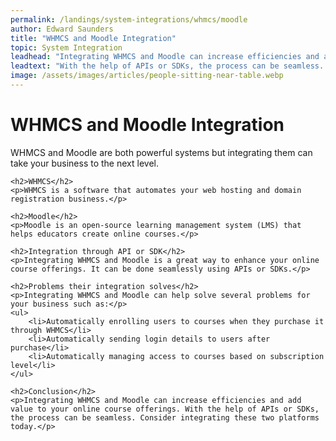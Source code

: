 ```yaml
---
permalink: /landings/system-integrations/whmcs/moodle
author: Edward Saunders
title: "WHMCS and Moodle Integration"
topic: System Integration
leadhead: "Integrating WHMCS and Moodle can increase efficiencies and add value to your online course offerings"
leadtext: "With the help of APIs or SDKs, the process can be seamless. Consider integrating these two platforms today."
image: /assets/images/articles/people-sitting-near-table.webp
---
```

<div class="arttext">    <h1>WHMCS and Moodle Integration</h1>
    <p>WHMCS and Moodle are both powerful systems but integrating them can take your business to the next level.</p>
    
    <h2>WHMCS</h2>
    <p>WHMCS is a software that automates your web hosting and domain registration business.</p>
    
    <h2>Moodle</h2>
    <p>Moodle is an open-source learning management system (LMS) that helps educators create online courses.</p>
    
    <h2>Integration through API or SDK</h2>
    <p>Integrating WHMCS and Moodle is a great way to enhance your online course offerings. It can be done seamlessly using APIs or SDKs.</p>
    
    <h2>Problems their integration solves</h2>
    <p>Integrating WHMCS and Moodle can help solve several problems for your business such as:</p>
    <ul>
        <li>Automatically enrolling users to courses when they purchase it through WHMCS</li>
        <li>Automatically sending login details to users after purchase</li>
        <li>Automatically managing access to courses based on subscription level</li>
    </ul>
    
    <h2>Conclusion</h2>
    <p>Integrating WHMCS and Moodle can increase efficiencies and add value to your online course offerings. With the help of APIs or SDKs, the process can be seamless. Consider integrating these two platforms today.</p>
</div>